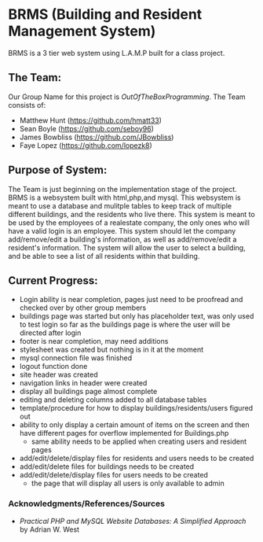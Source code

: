 # BRMS (Building and Resident Management System)
BRMS is a 3 tier web system using L.A.M.P built for a class project.

## The Team:
Our Group Name for this project is *OutOfTheBoxProgramming*. The Team consists of:

* Matthew Hunt (https://github.com/hmatt33)
* Sean Boyle (https://github.com/seboy96)
* James Bowbliss (https://github.com/JBowbliss)
* Faye Lopez (https://github.com/lopezk8)

## Purpose of System:
The Team is just beginning on the implementation stage of the project. BRMS is a websystem built with html,php,and mysql. This websystem is meant to use a database and mulitple tables to keep track of multiple different buildings, and the residents who live there. This system is meant to be used by the employees of a realestate company, the only ones who will have a valid login is an employee. This system should let the company add/remove/edit a building's information, as well as add/remove/edit a resident's information. The system will allow the user to select a building, and be able to see a list of all residents within that building.

## Current Progress:

* Login ability is near completion, pages just need to be proofread and checked over by other group members
* buildings page was started but only has placeholder text, was only used to test login so far as the buildings page is where the user will be directed after login
* footer is near completion, may need additions
* stylesheet was created but nothing is in it at the moment
* mysql connection file was finished
* logout function done
* site header was created
* navigation links in header were created
* display all buildings page almost complete
* editing and deleting columns added to all database tables
* template/procedure for how to display buildings/residents/users figured out
* ability to only display a certain amount of items on the screen and then have different pages for overflow implemented for Buildings.php
	* same ability needs to be applied when creating users and resident pages
* add/edit/delete/display files for residents and users needs to be created
* add/edit/delete files for buildings needs to be created
* add/edit/delete/display files for users needs to be created
	* the page that will display all users is only available to admin

### Acknowledgments/References/Sources

* *Practical PHP and MySQL Website Databases: A Simplified Approach* by Adrian W. West
